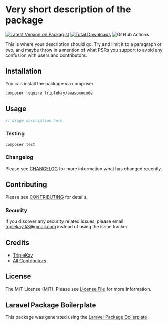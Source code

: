 # Very short description of the package

[![Latest Version on Packagist](https://img.shields.io/packagist/v/triplekay/awasomecode.svg?style=flat-square)](https://packagist.org/packages/triplekay/awasomecode)
[![Total Downloads](https://img.shields.io/packagist/dt/triplekay/awasomecode.svg?style=flat-square)](https://packagist.org/packages/triplekay/awasomecode)
![GitHub Actions](https://github.com/triplekay/awasomecode/actions/workflows/main.yml/badge.svg)

This is where your description should go. Try and limit it to a paragraph or two, and maybe throw in a mention of what PSRs you support to avoid any confusion with users and contributors.

## Installation

You can install the package via composer:

```bash
composer require triplekay/awasomecode
```

## Usage

```php
// Usage description here
```

### Testing

```bash
composer test
```

### Changelog

Please see [CHANGELOG](CHANGELOG.md) for more information what has changed recently.

## Contributing

Please see [CONTRIBUTING](CONTRIBUTING.md) for details.

### Security

If you discover any security related issues, please email triplekay.k3@gmail.com instead of using the issue tracker.

## Credits

-   [TripleKay](https://github.com/triplekay)
-   [All Contributors](../../contributors)

## License

The MIT License (MIT). Please see [License File](LICENSE.md) for more information.

## Laravel Package Boilerplate

This package was generated using the [Laravel Package Boilerplate](https://laravelpackageboilerplate.com).
